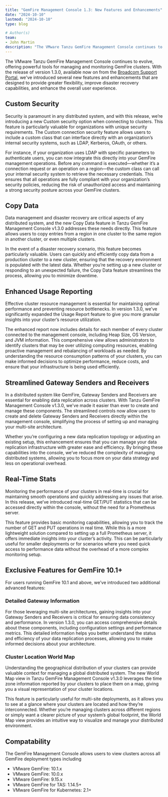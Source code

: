 ```yaml
---
title: "GemFire Management Console 1.3: New Features and Enhancements"
date: "2024-10-10"
lastmod: "2024-10-10"
type: blog

# Author(s)
team:
- John Martin
description: "The VMware Tanzu GemFire Management Console continues to evolve, offering powerful tools for managing and monitoring GemFire clusters."
---
```


The VMware Tanzu GemFire Management Console continues to evolve, offering powerful tools for managing and monitoring GemFire clusters. With the release of version 1.3.0, available now on from the [Broadcom Support Portal](https://support.broadcom.com/group/ecx/productdownloads?subfamily=VMware%20Tanzu%20GemFire%20Management%20Console), we've introduced several new features and enhancements that are designed to provide greater flexibility, improve disaster recovery capabilities, and enhance the overall user experience.

## Custom Security 

Security is paramount in any distributed system, and with this release, we’re introducing a new Custom security option when connecting to clusters. This feature is particularly valuable for organizations with unique security requirements. The Custom connection security feature allows users to include a custom class that can interface directly with an organization’s internal security systems, such as LDAP, Kerberos, OAuth, or others.

For instance, if your organization uses LDAP with specific parameters to authenticate users, you can now integrate this directly into your GemFire management operations. Before any command is executed—whether it’s a connection request or an operation on a region—the custom class can call your internal security system to retrieve the necessary credentials. This ensures that all operations are fully compliant with your organization’s security policies, reducing the risk of unauthorized access and maintaining a strong security posture across your GemFire clusters.

## Copy Data 

Data management and disaster recovery are critical aspects of any distributed system, and the new Copy Data feature in Tanzu GemFire Management Console v1.3.0 addresses these needs directly. This feature allows users to copy entries from a region in one cluster to the same region in another cluster, or even multiple clusters.

In the event of a disaster recovery scenario, this feature becomes particularly valuable. Users can quickly and efficiently copy data from a production cluster to a new cluster, ensuring that the recovery environment is populated with the latest data. Whether you’re setting up a new cluster or responding to an unexpected failure, the Copy Data feature streamlines the process, allowing you to minimize downtime.

## Enhanced Usage Reporting

Effective cluster resource management is essential for maintaining optimal performance and preventing resource bottlenecks. In version 1.3.0, we’ve significantly expanded the Usage Report feature to give you more granular insights into your cluster’s resource utilization.

The enhanced report now includes details for each member of every cluster connected to the management console, including Heap Size, OS Version, and JVM information. This comprehensive view allows administrators to identify clusters that may be over utilizing computing resources, enabling proactive management and rebalancing of workloads as needed. By understanding the resource consumption patterns of your clusters, you can make informed decisions to optimize performance, reduce costs, and ensure that your infrastructure is being used efficiently.

## Streamlined Gateway Senders and Receivers

In a distributed system like GemFire, Gateway Senders and Receivers are essential for enabling data replication across clusters. With Tanzu GemFire Management Console v1.3.0, we've made it easier than ever to create and manage these components. The streamlined controls now allow users to create and delete Gateway Senders and Receivers directly within the management console, simplifying the process of setting up and managing your multi-site architecture.

Whether you’re configuring a new data replication topology or adjusting an existing setup, this enhancement ensures that you can manage your data replication infrastructure with greater ease and efficiency. By bringing these capabilities into the console, we’ve reduced the complexity of managing distributed systems, allowing you to focus more on your data strategy and less on operational overhead.

## Real-Time Stats

Monitoring the performance of your clusters in real-time is crucial for maintaining smooth operations and quickly addressing any issues that arise. In this release, we’ve introduced real-time GET/PUT statistics that can be accessed directly within the console, without the need for a Prometheus server.

This feature provides basic monitoring capabilities, allowing you to track the number of GET and PUT operations in real time. While this is a more lightweight solution compared to setting up a full Prometheus server, it offers immediate insights into your cluster’s activity. This can be particularly useful for smaller deployments or for scenarios where you need quick access to performance data without the overhead of a more complex monitoring setup.

## Exclusive Features for GemFire 10.1+

For users running GemFire 10.1 and above, we’ve introduced two additional advanced features:

### Detailed Gateway Information

For those leveraging multi-site architectures, gaining insights into your Gateway Senders and Receivers is critical for ensuring data consistency and performance. In version 1.3.0, you can access comprehensive details about these components, including configuration settings and performance metrics. This detailed information helps you better understand the status and efficiency of your data replication processes, allowing you to make informed decisions about your architecture.

### Cluster Location World Map
Understanding the geographical distribution of your clusters can provide valuable context for managing a global distributed system. The new World Map view in Tanzu GemFire Management Console v1.3.0 leverages the time zone information reported by your clusters to place them on a map, giving you a visual representation of your cluster locations.

This feature is particularly useful for multi-site deployments, as it allows you to see at a glance where your clusters are located and how they’re interconnected. Whether you’re managing clusters across different regions or simply want a clearer picture of your system’s global footprint, the World Map view provides an intuitive way to visualize and manage your distributed environment.


## Compatability
The GemFire Management Console allows users to view clusters across all GemFire deployment types including

- VMware GemFire: 10.1.x
- VMware GemFire: 10.0.x
- VMware GemFire: 9.15.x
- VMware GemFire for TAS: 1.14.5+
- VMware GemFire for Kubernetes: 2.1+  

